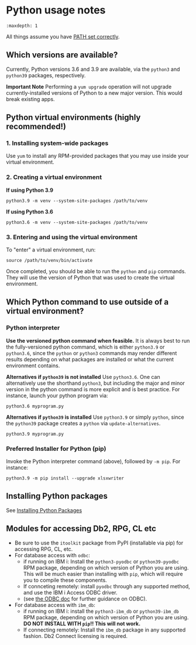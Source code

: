 # Python usage notes

```{toctree}
:maxdepth: 1
```

All things assume you have [PATH set correctly](../troubleshooting/SETTING_PATH.md).

## Which versions are available?
Currently, Python versions 3.6 and 3.9 are available, 
via the `python3` and `python39` packages, respectively.

**Important Note**
Performing a `yum upgrade` operation will not upgrade
currently-installed versions of Python to a new major
version. This would break existing apps. 

## Python virtual environments (highly recommended!)
### 1. Installing system-wide packages
Use `yum` to install any RPM-provided packages that you
may use inside your virtual environment. 

### 2. Creating a virtual environment
**If using Python 3.9**
```
python3.9 -m venv --system-site-packages /path/to/venv
```
**If using Python 3.6**
```
python3.6 -m venv --system-site-packages /path/to/venv
```
### 3. Entering and using the virtual environment
To "enter" a virtual environment, run:
```
source /path/to/venv/bin/activate
```
Once completed, you should be able to run the `python` and `pip` commands. They will use the version of Python that was used to create the virtual environment. 


## Which Python command to use outside of a virtual environment?
### Python interpreter

**Use the versioned python command when feasible.**
It is always best to run the fully-versioned python command, which is
either `python3.9` or `python3.6`, since the `python` or
`python3` commands may render different results depending
on what packages are installed or what the current environment
contains.



**Alternatives if `python39` is not installed**
Use `python3.6`. One can alternatively use the shorthand
`python3`, but including the major and minor version
in the python command is more explicit and is best practice.
For instance, launch your python program via:
```
python3.6 myprogram.py
```

**Alternatives if `python39` is installed** 
Use `python3.9` or simply `python`, since the `python39` package
creates a `python` via `update-alternatives`. 
```
python3.9 myprogram.py
```

### Preferred Installer for Python (pip)
Invoke the Python interpreter command (above), followed
by `-m pip`. For instance:
```
python3.9 -m pip install --upgrade xlsxwriter
```

## Installing Python packages
See [Installing Python Packages](INSTALLING_PYTHON_PKGS.md)

## Modules for accessing Db2, RPG, CL etc

- Be sure to use the `itoolkit` package from PyPI (installable via pip) for accessing RPG, CL, etc.
- For database access with `odbc`:
    -  if running on IBM i: Install the `python3-pyodbc` or `python39-pyodbc` RPM package, depending on which version of Python you are using. This will be much easier than installing with `pip`, which will require you to compile these components. 
    -  If connceting remotely: install `pyodbc` through any supported method, and use the IBM i Access ODBC driver.
    -  (see [the ODBC doc](../odbc/README.md) for further guidance on ODBC).
- For database access with `ibm_db`:
    -  if running on IBM i: install the `python3-ibm_db` or `python39-ibm_db` RPM package, depending on which version of Python you are using. **DO NOT INSTALL WITH `pip`!! This will not work.**
    -  If connecting remotely: Install the `ibm_db` package in any supported fashion. Db2 Connect licensing is required.

